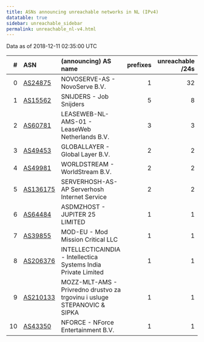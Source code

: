 ```yaml
---
title: ASNs announcing unreachable networks in NL (IPv4)
datatable: true
sidebar: unreachable_sidebar
permalink: unreachable_nl-v4.html
---
```


Data as of 2018-12-11 02:35:00 UTC


<div class="datatable-begin"></div>

|   # | ASN                                      | (announcing) AS name                                                         |   prefixes |   unreachable /24s |
|----:|:-----------------------------------------|:-----------------------------------------------------------------------------|-----------:|-------------------:|
|   0 | [AS24875](unreachable_AS24875-v4.html)   | NOVOSERVE-AS - NovoServe B.V.                                                |          1 |                 32 |
|   1 | [AS15562](unreachable_AS15562-v4.html)   | SNIJDERS - Job Snijders                                                      |          5 |                  8 |
|   2 | [AS60781](unreachable_AS60781-v4.html)   | LEASEWEB-NL-AMS-01 - LeaseWeb Netherlands B.V.                               |          3 |                  3 |
|   3 | [AS49453](unreachable_AS49453-v4.html)   | GLOBALLAYER - Global Layer B.V.                                              |          2 |                  2 |
|   4 | [AS49981](unreachable_AS49981-v4.html)   | WORLDSTREAM - WorldStream B.V.                                               |          2 |                  2 |
|   5 | [AS136175](unreachable_AS136175-v4.html) | SERVERHOSH-AS-AP Serverhosh Internet Service                                 |          2 |                  2 |
|   6 | [AS64484](unreachable_AS64484-v4.html)   | ASDMZHOST - JUPITER 25 LIMITED                                               |          1 |                  1 |
|   7 | [AS39855](unreachable_AS39855-v4.html)   | MOD-EU - Mod Mission Critical LLC                                            |          1 |                  1 |
|   8 | [AS206376](unreachable_AS206376-v4.html) | INTELLECTICAINDIA - Intellectica Systems India Private Limited               |          1 |                  1 |
|   9 | [AS210133](unreachable_AS210133-v4.html) | MOZZ-MLT-AMS - Privredno drustvo za trgovinu i usluge STEPANOVIC &amp; SIPKA |          1 |                  1 |
|  10 | [AS43350](unreachable_AS43350-v4.html)   | NFORCE - NForce Entertainment B.V.                                           |          1 |                  1 |

<div class="datatable-end"></div>